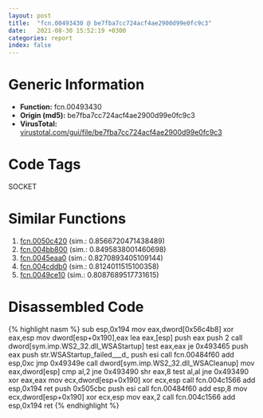 ```yaml
---
layout: post
title:  "fcn.00493430 @ be7fba7cc724acf4ae2900d99e0fc9c3"
date:   2021-08-30 15:52:19 +0300
categories: report
index: false
---
```


# Generic Information
- **Function:** fcn.00493430
- **Origin (md5):** be7fba7cc724acf4ae2900d99e0fc9c3
- **VirusTotal:** [virustotal.com/gui/file/be7fba7cc724acf4ae2900d99e0fc9c3][virustotal_ref]

# Code Tags
<span class="tag" id="SOCKET">SOCKET</span>


# Similar Functions

1. [fcn.0050c420][similar_1_ref] (sim.: 0.8566720471438489)
2. [fcn.004bb800][similar_2_ref] (sim.: 0.8495838001460698)
3. [fcn.0045eaa0][similar_3_ref] (sim.: 0.8270893405109144)
4. [fcn.004cddb0][similar_4_ref] (sim.: 0.8124011515100358)
5. [fcn.0049ce10][similar_5_ref] (sim.: 0.8087689517731615)


# Disassembled Code

{% highlight nasm %}
sub esp,0x194
mov eax,dword[0x56c4b8]
xor eax,esp
mov dword[esp+0x190],eax
lea eax,[esp]
push eax
push 2
call dword[sym.imp.WS2_32.dll_WSAStartup]
test eax,eax
je 0x493465
push eax
push str.WSAStartup_failed___d_
push esi
call fcn.00484f60
add esp,0xc
jmp 0x49349e
call dword[sym.imp.WS2_32.dll_WSACleanup]
mov eax,dword[esp]
cmp al,2
jne 0x493490
shr eax,8
test al,al
jne 0x493490
xor eax,eax
mov ecx,dword[esp+0x190]
xor ecx,esp
call fcn.004c1566
add esp,0x194
ret 
push 0x505cbc
push esi
call fcn.00484f60
add esp,8
mov ecx,dword[esp+0x190]
xor ecx,esp
mov eax,2
call fcn.004c1566
add esp,0x194
ret 
{% endhighlight %}


[similar_1_ref]: /report/fcn.0050c420@17d73cbafe6dd96dd6f2291fab06fbb5
[similar_2_ref]: /report/fcn.004bb800@1160595edb203a63cb2ca3ce2ff04f47
[similar_3_ref]: /report/fcn.0045eaa0@289859175c221b107317af7727d26c17
[similar_4_ref]: /report/fcn.004cddb0@279a61b1e76da49531f1f16fd1102a2d
[similar_5_ref]: /report/fcn.0049ce10@1160595edb203a63cb2ca3ce2ff04f47
[virustotal_ref]: https://www.virustotal.com/gui/file/be7fba7cc724acf4ae2900d99e0fc9c3